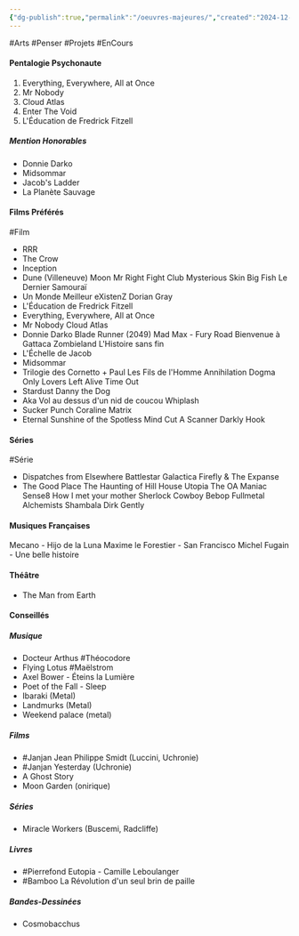 ```yaml
---
{"dg-publish":true,"permalink":"/oeuvres-majeures/","created":"2024-12-05T22:43:41.789+01:00","updated":"2024-05-26T05:21:50.678+02:00"}
---
```



#Arts #Penser #Projets #EnCours 
#### Pentalogie Psychonaute

1) Everything, Everywhere, All at Once
2) Mr Nobody
3) Cloud Atlas
4) Enter The Void
5) L'Éducation de Fredrick Fitzell

##### Mention Honorables
- Donnie Darko
- Midsommar
- Jacob's Ladder
- La Planète Sauvage

#### Films Préférés
#Film
- RRR
- The Crow
- Inception
- Dune (Villeneuve)
Moon
Mr Right
Fight Club
Mysterious Skin
Big Fish
Le Dernier Samouraï
- Un Monde Meilleur
eXistenZ
Dorian Gray
- L'Éducation de Fredrick Fitzell
- Everything, Everywhere, All at Once
- Mr Nobody
Cloud Atlas
- Donnie Darko
Blade Runner (2049)
Mad Max - Fury Road
Bienvenue à Gattaca
Zombieland
L'Histoire sans fin
- L'Échelle de Jacob
- Midsommar
- Trilogie des Cornetto + Paul
Les Fils de l'Homme
Annihilation
Dogma
Only Lovers Left Alive
Time Out
- Stardust
Danny the Dog
- Aka
Vol au dessus d'un nid de coucou
Whiplash
- Sucker Punch
Coraline
Matrix
- Eternal Sunshine of the Spotless Mind
Cut
A Scanner Darkly
Hook

#### Séries
#Série
- Dispatches from Elsewhere
Battlestar Galactica
Firefly & The Expanse
- The Good Place
The Haunting of Hill House
Utopia
The OA
Maniac
Sense8
How I met your mother
Sherlock
Cowboy Bebop
Fullmetal Alchemists Shambala
Dirk Gently 

#### Musiques Françaises

Mecano - Hijo de la Luna
Maxime le Forestier - San Francisco
Michel Fugain - Une belle histoire

#### Théâtre

- The Man from Earth

#### Conseillés

##### Musique

- Docteur Arthus #Théocodore
- Flying Lotus #Maëlstrom
- Axel Bower - Éteins la Lumière
- Poet of the Fall - Sleep
- Ibaraki (Metal)
- Landmurks (Metal)
- Weekend palace (metal)

##### Films

- #Janjan Jean Philippe Smidt (Luccini, Uchronie)
- #Janjan Yesterday (Uchronie)
- A Ghost Story
- Moon Garden (onirique)

##### Séries

- Miracle Workers (Buscemi, Radcliffe)

##### Livres

- #Pierrefond Eutopia - Camille Leboulanger
- #Bamboo La Révolution d'un seul brin de paille

##### Bandes-Dessinées

- Cosmobacchus
